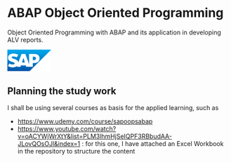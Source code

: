 # ABAP Object Oriented Programming
Object Oriented Programming with ABAP and its application in developing ALV reports.

<img src="sap_logo.png" alt="SAP Logo" width="100">

## Planning the study work
I shall be using several courses as basis for the applied learning, such as
- https://www.udemy.com/course/sapoopsabap
- https://www.youtube.com/watch?v=oACYWjWrXtY&list=PLM3lhmHjSeIQPF3RBbudAA-JLovQOsOJl&index=1 : for this one, I have attached an Excel Workbook in the repository to structure the content



